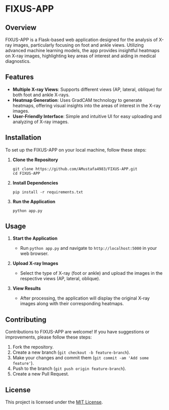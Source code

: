 # FIXUS-APP

## Overview
FIXUS-APP is a Flask-based web application designed for the analysis of X-ray images, particularly focusing on foot and ankle views. Utilizing advanced machine learning models, the app provides insightful heatmaps on X-ray images, highlighting key areas of interest and aiding in medical diagnostics.

## Features
- **Multiple X-ray Views**: Supports different views (AP, lateral, oblique) for both foot and ankle X-rays.
- **Heatmap Generation**: Uses GradCAM technology to generate heatmaps, offering visual insights into the areas of interest in the X-ray images.
- **User-Friendly Interface**: Simple and intuitive UI for easy uploading and analyzing of X-ray images.

## Installation

To set up the FIXUS-APP on your local machine, follow these steps:

1. **Clone the Repository**
   ```
   git clone https://github.com/AMustafa4983/FIXUS-APP.git
   cd FIXUS-APP
   ```

2. **Install Dependencies**
   ```
   pip install -r requirements.txt
   ```

3. **Run the Application**
   ```
   python app.py
   ```

## Usage

1. **Start the Application**
   - Run `python app.py` and navigate to `http://localhost:5000` in your web browser.

2. **Upload X-ray Images**
   - Select the type of X-ray (foot or ankle) and upload the images in the respective views (AP, lateral, oblique).

3. **View Results**
   - After processing, the application will display the original X-ray images along with their corresponding heatmaps.

## Contributing

Contributions to FIXUS-APP are welcome! If you have suggestions or improvements, please follow these steps:

1. Fork the repository.
2. Create a new branch (`git checkout -b feature-branch`).
3. Make your changes and commit them (`git commit -am 'Add some feature'`).
4. Push to the branch (`git push origin feature-branch`).
5. Create a new Pull Request.

## License

This project is licensed under the [MIT License](LICENSE).
